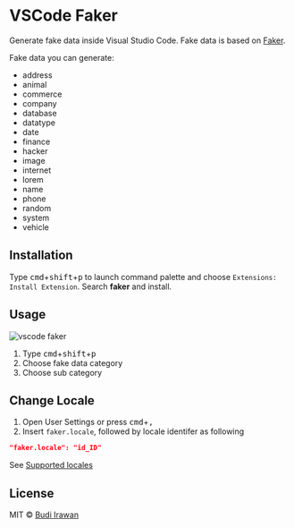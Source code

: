# VSCode Faker

Generate fake data inside Visual Studio Code. Fake data is based on [Faker](https://github.com/faker-js/faker).

Fake data you can generate:

- address
- animal
- commerce
- company
- database
- datatype
- date
- finance
- hacker
- image
- internet
- lorem
- name
- phone
- random
- system
- vehicle

## Installation

Type <kbd>cmd</kbd>+<kbd>shift</kbd>+<kbd>p</kbd> to launch command palette and choose `Extensions: Install Extension`. Search **faker** and install.

## Usage

![vscode faker](https://raw.githubusercontent.com/deerawan/vscode-faker/master/images/vscode-faker.gif)

1. Type <kbd>cmd</kbd>+<kbd>shift</kbd>+<kbd>p</kbd>
2. Choose fake data category
3. Choose sub category

## Change Locale

1. Open User Settings or press <kbd>cmd</kbd>+<kbd>,</kbd>
2. Insert `faker.locale`, followed by locale identifer as following

```json
"faker.locale": "id_ID"
```

See [Supported locales](https://github.com/marak/Faker.js/#localization)

## License

MIT © [Budi Irawan](https://budiirawan.com)
